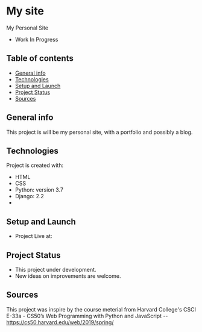 # My site
My Personal Site
* Work In Progress

## Table of contents
* [General info](#general-info)
* [Technologies](#technologies)
* [Setup and Launch](#setup-and-launch)
* [Project Status](#project-status) 
* [Sources](#sources)

## General info
This project is will be my personal site, with a portfolio and possibly a blog.
	
## Technologies
Project is created with:
* HTML
* CSS
* Python: version 3.7
* Django: 2.2
* 

## Setup and Launch
* Project Live at: 

## Project Status
* This project under development. 
* New ideas on improvements are welcome.  


## Sources
This project was inspire by the course meterial from Harvard College's CSCI E-33a - CS50’s Web Programming with Python and JavaScript -- https://cs50.harvard.edu/web/2019/spring/
